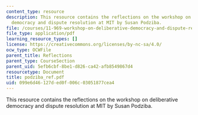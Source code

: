 ```yaml
---
content_type: resource
description: This resource contains the reflections on the workshop on deliberative
  democracy and dispute resolution at MIT by Susan Podziba.
file: /courses/11-969-workshop-on-deliberative-democracy-and-dispute-resolution-summer-2005/099e6d46127ded0f006c03051877cea4_podziba_ref.pdf
file_type: application/pdf
learning_resource_types: []
license: https://creativecommons.org/licenses/by-nc-sa/4.0/
ocw_type: OCWFile
parent_title: Reflections
parent_type: CourseSection
parent_uid: 5efb6cbf-8be1-d826-ca42-afb8549867d4
resourcetype: Document
title: podziba_ref.pdf
uid: 099e6d46-127d-ed0f-006c-03051877cea4
---
```

This resource contains the reflections on the workshop on deliberative democracy and dispute resolution at MIT by Susan Podziba.